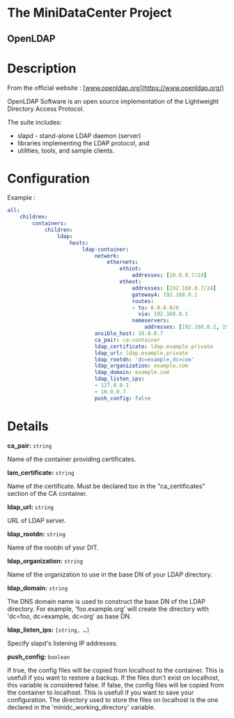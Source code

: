 # The MiniDataCenter Project
## OpenLDAP 

Description
===========

From the official website : [www.openldap.org](https://www.openldap.org/)

OpenLDAP Software is an open source implementation of the Lightweight Directory
Access Protocol.

The suite includes:
- slapd - stand-alone LDAP daemon (server)
- libraries implementing the LDAP protocol, and
- utilities, tools, and sample clients.

Configuration
=============

Example :
```yaml
all:
    children:
        containers:
            children:
                ldap:
                    hosts:
                        ldap-container:
                            network:
                                ethernets:
                                    ethint:
                                        addresses: [10.0.0.7/24]
                                    ethext:
                                        addresses: [192.168.0.7/24]
                                        gateway4: 192.168.0.1
                                        routes:
                                        - to: 0.0.0.0/0
                                          via: 192.168.0.1
                                        nameservers:
                                            addresses: [192.168.0.2, 192.168.0.1]
                            ansible_host: 10.0.0.7
                            ca_pair: ca-container
                            ldap_certificate: ldap.example.private
                            ldap_url: ldap.example.private
                            ldap_rootdn: 'dc=example,dc=com'
                            ldap_organization: example.com
                            ldap_domain: example.com
                            ldap_listen_ips:
                            - 127.0.0.1
                            - 10.0.0.7
                            push_config: false
```

Details
=======

**ca_pair:** `string`

   Name of the container providing certificates.


**lam_certificate:** `string`

   Name of the certificate. Must be declared too in the "ca_certificates"
  section of the CA container.

**ldap_url:** `string`

   URL of LDAP server.

**ldap_rootdn:** `string`

   Name of the rootdn of your DIT.

**ldap_organization:** `string`

   Name of the organization to use in the base DN of your LDAP directory.

**ldap_domain:** `string`

   The DNS domain name is used to construct the base DN of the LDAP directory.
For example, 'foo.example.org' will create the directory with
'dc=foo, dc=example, dc=org' as base DN.

**ldap_listen_ips:** `[string, …]`

   Specify slapd's listening IP addresses.

**push_config:** `boolean`

   If true, the config files will be copied from localhost to the container.
  This is usefull if you want to restore a backup. If the files don't exist on
  localhost, this variable is considered false.
   If false, the config files will be copied from the container to localhost.
  This is usefull if you want to save your configuration.
   The directory used to store the files on localhost is the one declared in the
  'minidc_working_directory' variable.
